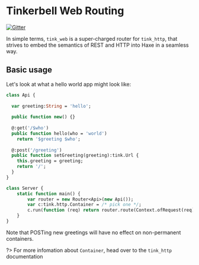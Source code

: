 # Tinkerbell Web Routing
[![Gitter](https://img.shields.io/gitter/room/nwjs/nw.js.svg?maxAge=2592000)](https://gitter.im/haxetink/public)

In simple terms, `tink_web` is a super-charged router for `tink_http`, that strives to embed the semantics of REST and HTTP into Haxe in a seamless way.

## Basic usage

Let's look at what a hello world app might look like:

```haxe
class Api {
  
  var greeting:String = 'hello';
  
  public function new() {}
  
  @:get('/$who')
  public function hello(who = 'world') 
    return '$greeting $who';
  
  @:post('/greeting')
  public function setGreeting(greeting):tink.Url {
    this.greeting = greeting;
    return '/';
  } 
}

class Server {
	static function main() {
		var router = new Router<Api>(new Api());
		var c:tink.http.Container = /* pick one */;
		c.run(function (req) return router.route(Context.ofRequest(req)));
	}
}
```

Note that POSTing new greetings will have no effect on non-permanent containers.

?> For more infomation about `Container`, head over to the `tink_http` documentation